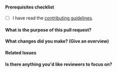 <!--
    Thank you for contributing!

    ESLint adheres to the [OpenJS Foundation Code of Conduct](https://eslint.org/conduct).
-->

#### Prerequisites checklist

<!-- eslint-disable-next-line markdown/no-missing-label-refs -->
- [ ] I have read the [contributing guidelines](https://github.com/eslint/eslint/blob/HEAD/CONTRIBUTING.md).

<!--
    Please ensure your pull request is ready:

    - Read the pull request guide (https://eslint.org/docs/latest/contribute/pull-requests)
    - Update or create tests
    - If performance-related, include a benchmark
    - Update documentation for this change (if appropriate)
-->

<!--
    The following is required for all pull requests:
-->

#### What is the purpose of this pull request?

#### What changes did you make? (Give an overview)

#### Related Issues

<!-- include tags like "fixes #123" or "refs #123" -->

#### Is there anything you'd like reviewers to focus on?

<!-- markdownlint-disable-file MD004 -->
